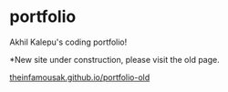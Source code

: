 # portfolio
Akhil Kalepu's coding portfolio!

*New site under construction, please visit the old page.

[theinfamousak.github.io/portfolio-old](https://theinfamousak.github.io/portfolio-old/)
